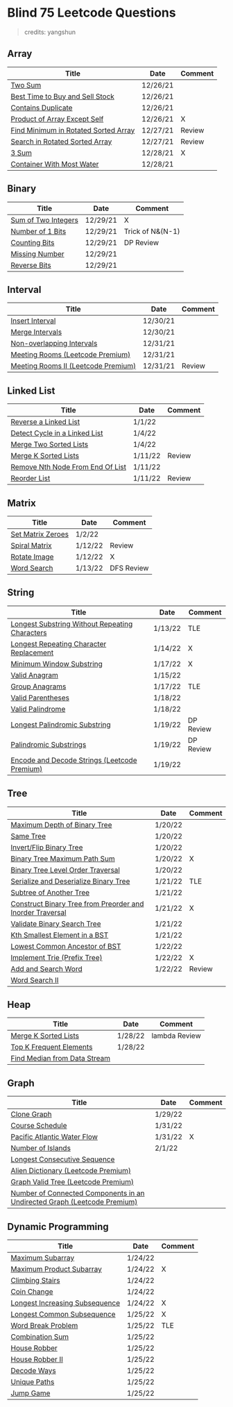 # Blind 75 Leetcode Questions

> credits: yangshun

## Array

| Title                                                        | Date | Comment |
| ------------------------------------------------------------ | ---- | ------- |
| [Two Sum](https://leetcode.com/problems/two-sum/)            |  12/26/21    |         |
| [Best Time to Buy and Sell Stock](https://leetcode.com/problems/best-time-to-buy-and-sell-stock/) |  12/26/21    |         |
| [Contains Duplicate](https://leetcode.com/problems/contains-duplicate/) | 12/26/21     |         |
| [Product of Array Except Self](https://leetcode.com/problems/product-of-array-except-self/) | 12/26/21     | X        |
| [Find Minimum in Rotated Sorted Array](https://leetcode.com/problems/find-minimum-in-rotated-sorted-array/) |   12/27/21   |  Review       |
| [Search in Rotated Sorted Array](https://leetcode.com/problems/search-in-rotated-sorted-array/) | 12/27/21     | Review        |
| [3 Sum](https://leetcode.com/problems/3sum/)                 |  12/28/21    |  X       |
| [Container With Most Water](https://leetcode.com/problems/container-with-most-water/) |  12/28/21    |         |



## Binary

| Title                                                        | Date | Comment |
| ------------------------------------------------------------ | ---- | ------- |
| [Sum of Two Integers](https://leetcode.com/problems/sum-of-two-integers/) |   12/29/21   | X        |
| [Number of 1 Bits](https://leetcode.com/problems/number-of-1-bits/) |  12/29/21    |   Trick of N&(N-1)      |
| [Counting Bits](https://leetcode.com/problems/counting-bits/) |  12/29/21    |   DP Review      |
| [Missing Number](https://leetcode.com/problems/missing-number/) | 12/29/21     |         |
| [Reverse Bits](https://leetcode.com/problems/reverse-bits/)  |  12/29/21    |         |



## Interval

| Title                                                        | Date | Comment |
| ------------------------------------------------------------ | ---- | ------- |
| [Insert Interval](https://leetcode.com/problems/insert-interval/) | 12/30/21     |         |
| [Merge Intervals](https://leetcode.com/problems/merge-intervals/) |  12/30/21    |         |
| [Non-overlapping Intervals](https://leetcode.com/problems/non-overlapping-intervals/) | 12/31/21     |         |
| [Meeting Rooms (Leetcode Premium)](https://leetcode.com/problems/meeting-rooms/) |   12/31/21   |         |
| [Meeting Rooms II (Leetcode Premium)](https://leetcode.com/problems/meeting-rooms-ii/) |   12/31/21   |  Review       |



## Linked List

| Title                                                        | Date | Comment |
| ------------------------------------------------------------ | ---- | ------- |
| [Reverse a Linked List](https://leetcode.com/problems/reverse-linked-list/) | 1/1/22     |         |
| [Detect Cycle in a Linked List](https://leetcode.com/problems/linked-list-cycle/) | 1/4/22     |         |
| [Merge Two Sorted Lists](https://leetcode.com/problems/merge-two-sorted-lists/) | 1/4/22     |         |
| [Merge K Sorted Lists](https://leetcode.com/problems/merge-k-sorted-lists/) |  1/11/22    |   Review      |
| [Remove Nth Node From End Of List](https://leetcode.com/problems/remove-nth-node-from-end-of-list/) |  1/11/22    |         |
| [Reorder List](https://leetcode.com/problems/reorder-list/)  | 1/11/22     | Review        |



## Matrix

| Title                                                        | Date | Comment |
| ------------------------------------------------------------ | ---- | ------- |
| [Set Matrix Zeroes](https://leetcode.com/problems/set-matrix-zeroes/) |  1/2/22    |         |
| [Spiral Matrix](https://leetcode.com/problems/spiral-matrix/) | 1/12/22     |   Review      |
| [Rotate Image](https://leetcode.com/problems/rotate-image/)  |   1/12/22   | X        |
| [Word Search](https://leetcode.com/problems/word-search/)    |   1/13/22   | DFS Review        |



## String

| Title                                                        | Date | Comment |
| ------------------------------------------------------------ | ---- | ------- |
| [Longest Substring Without Repeating Characters](https://leetcode.com/problems/longest-substring-without-repeating-characters/) |  1/13/22    | TLE        |
| [Longest Repeating Character Replacement](https://leetcode.com/problems/longest-repeating-character-replacement/) | 1/14/22     | X        |
| [Minimum Window Substring](https://leetcode.com/problems/minimum-window-substring/) | 1/17/22     | X        |
| [Valid Anagram](https://leetcode.com/problems/valid-anagram/) |  1/15/22    |         |
| [Group Anagrams](https://leetcode.com/problems/group-anagrams/) |1/17/22      |   TLE      |
| [Valid Parentheses](https://leetcode.com/problems/valid-parentheses/) |  1/18/22    |         |
| [Valid Palindrome](https://leetcode.com/problems/valid-palindrome/) | 1/18/22     |         |
| [Longest Palindromic Substring](https://leetcode.com/problems/longest-palindromic-substring/) | 1/19/22     |  DP Review       |
| [Palindromic Substrings](https://leetcode.com/problems/palindromic-substrings/) | 1/19/22     | DP Review        |
| [Encode and Decode Strings (Leetcode Premium)](https://leetcode.com/problems/encode-and-decode-strings/) | 1/19/22     |         |



## Tree

| Title                                                        | Date | Comment |
| ------------------------------------------------------------ | ---- | ------- |
| [Maximum Depth of Binary Tree](https://leetcode.com/problems/maximum-depth-of-binary-tree/) |  1/20/22    |         |
| [Same Tree](https://leetcode.com/problems/same-tree/)        |1/20/22      |         |
| [Invert/Flip Binary Tree](https://leetcode.com/problems/invert-binary-tree/) | 1/20/22     |         |
| [Binary Tree Maximum Path Sum](https://leetcode.com/problems/binary-tree-maximum-path-sum/) | 1/20/22     |   X      |
| [Binary Tree Level Order Traversal](https://leetcode.com/problems/binary-tree-level-order-traversal/) | 1/20/22     |         |
| [Serialize and Deserialize Binary Tree](https://leetcode.com/problems/serialize-and-deserialize-binary-tree/) | 1/21/22     | TLE        |
| [Subtree of Another Tree](https://leetcode.com/problems/subtree-of-another-tree/) | 1/21/22     |         |
| [Construct Binary Tree from Preorder and Inorder Traversal](https://leetcode.com/problems/construct-binary-tree-from-preorder-and-inorder-traversal/) |1/21/22      | X         |
| [Validate Binary Search Tree](https://leetcode.com/problems/validate-binary-search-tree/) |  1/21/22    |         |
| [Kth Smallest Element in a BST](https://leetcode.com/problems/kth-smallest-element-in-a-bst/) |1/21/22      |         |
| [Lowest Common Ancestor of BST](https://leetcode.com/problems/lowest-common-ancestor-of-a-binary-search-tree/) | 1/22/22     |         |
| [Implement Trie (Prefix Tree)](https://leetcode.com/problems/implement-trie-prefix-tree/) | 1/22/22     |  X       |
| [Add and Search Word](https://leetcode.com/problems/add-and-search-word-data-structure-design/) |   1/22/22   |  Review       |
| [Word Search II](https://leetcode.com/problems/word-search-ii/) |      |         |



## Heap

| Title                                                        | Date | Comment |
| ------------------------------------------------------------ | ---- | ------- |
| [Merge K Sorted Lists](https://leetcode.com/problems/merge-k-sorted-lists/) | 1/28/22     |  lambda Review       |
| [Top K Frequent Elements](https://leetcode.com/problems/top-k-frequent-elements/) |  1/28/22    |         |
| [Find Median from Data Stream](https://leetcode.com/problems/find-median-from-data-stream/) |      |         |



## Graph

| Title                                                        | Date | Comment |
| ------------------------------------------------------------ | ---- | ------- |
| [Clone Graph](https://leetcode.com/problems/clone-graph/)    |   1/29/22   |         |
| [Course Schedule](https://leetcode.com/problems/course-schedule/) |  1/31/22    |         |
| [Pacific Atlantic Water Flow](https://leetcode.com/problems/pacific-atlantic-water-flow/) |  1/31/22    | X        |
| [Number of Islands](https://leetcode.com/problems/number-of-islands/) | 2/1/22     |         |
| [Longest Consecutive Sequence](https://leetcode.com/problems/longest-consecutive-sequence/) |      |         |
| [Alien Dictionary (Leetcode Premium)](https://leetcode.com/problems/alien-dictionary/) |      |         |
| [Graph Valid Tree (Leetcode Premium)](https://leetcode.com/problems/graph-valid-tree/) |      |         |
| [Number of Connected Components in an Undirected Graph (Leetcode Premium)](https://leetcode.com/problems/number-of-connected-components-in-an-undirected-graph/) |      |         |



## Dynamic Programming

| Title                                                        | Date | Comment |
| ------------------------------------------------------------ | ---- | ------- |
| [Maximum Subarray](https://leetcode.com/problems/maximum-subarray/) | 1/24/22     |         |
| [Maximum Product Subarray](https://leetcode.com/problems/maximum-product-subarray/) | 1/24/22     | X        |
| [Climbing Stairs](https://leetcode.com/problems/climbing-stairs/) |  1/24/22    |         |
| [Coin Change](https://leetcode.com/problems/coin-change/)    |  1/24/22    |         |
| [Longest Increasing Subsequence](https://leetcode.com/problems/longest-increasing-subsequence/) |  1/24/22    | X        |
| [Longest Common Subsequence](https://leetcode.com/problems/longest-common-subsequence/) | 1/25/22     |   X      |
| [Word Break Problem](https://leetcode.com/problems/word-break/) | 1/25/22     |  TLE      |
| [Combination Sum](https://leetcode.com/problems/combination-sum-iv/) | 1/25/22     |         |
| [House Robber](https://leetcode.com/problems/house-robber/)  | 1/25/22     |         |
| [House Robber II](https://leetcode.com/problems/house-robber-ii/) |  1/25/22    |         |
| [Decode Ways](https://leetcode.com/problems/decode-ways/)    | 1/25/22     |         |
| [Unique Paths](https://leetcode.com/problems/unique-paths/)  | 1/25/22     |         |
| [Jump Game](https://leetcode.com/problems/jump-game/)        | 1/25/22     |         |

